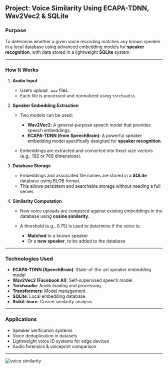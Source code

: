 
##  Project: Voice Similarity Using ECAPA-TDNN, Wav2Vec2 & SQLite

###  Purpose

To determine whether a given voice recording matches any known speaker in a local database using advanced embedding models for **speaker recognition**, with data stored in a lightweight **SQLite** system.

---

### How It Works

1. **Audio Input**

   * Users upload `.wav` files.
   * Each file is processed and normalized using `torchaudio`.

2. **Speaker Embedding Extraction**

   * Two models can be used:

     * **Wav2Vec2**: A general-purpose speech model that provides speech embeddings.
     * **ECAPA-TDNN (from SpeechBrain)**: A powerful speaker embedding model specifically designed for **speaker recognition**.
   * Embeddings are extracted and converted into fixed-size vectors (e.g., 192 or 768 dimensions).

3. **Database Storage**

   * Embeddings and associated file names are stored in a **SQLite** database using BLOB format.
   * This allows persistent and searchable storage without needing a full server.

4. **Similarity Computation**

   * New voice uploads are compared against existing embeddings in the database using **cosine similarity**.
   * A threshold (e.g., 0.75) is used to determine if the voice is:

     * **Matched** to a known speaker
     * Or a **new speaker**, to be added to the database

---

###  Technologies Used

* **ECAPA-TDNN (SpeechBrain)**: State-of-the-art speaker embedding model
* **Wav2Vec2 (Facebook AI)**: Self-supervised speech model
* **Torchaudio**: Audio loading and processing
* **Transformers**: Model management
* **SQLite**: Local embedding database
* **Scikit-learn**: Cosine similarity analysis

---

###  Applications

* Speaker verification systems
* Voice deduplication in datasets
* Lightweight voice ID systems for edge devices
* Audio forensics & voiceprint comparison

---
![voice similarity](https://github.com/user-attachments/assets/4a79190f-b1b4-4f3e-9863-5d7654d333d9)

